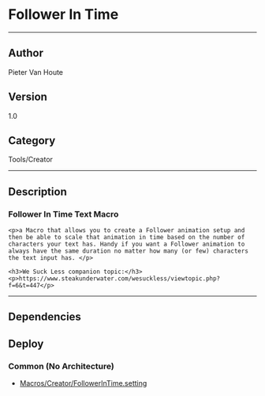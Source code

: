 # Follower In Time
___

## Author
Pieter Van Houte

## Version
1.0

## Category
Tools/Creator

___

## Description
<h3>Follower In Time Text Macro</h3>
	
	<p>a Macro that allows you to create a Follower animation setup and then be able to scale that animation in time based on the number of characters your text has. Handy if you want a Follower animation to always have the same duration no matter how many (or few) characters the text input has. </p>
	
	<h3>We Suck Less companion topic:</h3>
	<p>https://www.steakunderwater.com/wesuckless/viewtopic.php?f=6&t=447</p>
	
	

___

## Dependencies

## Deploy

### Common (No Architecture)

<ul>
<li><a href="https://gitlab.com/WeSuckLess/Reactor/-/blob/master/Atoms/com.wesuckless.FollowerInTime/Macros/Creator/FollowerInTime.setting?ref_type=heads">Macros/Creator/FollowerInTime.setting</a></li>
</ul>
